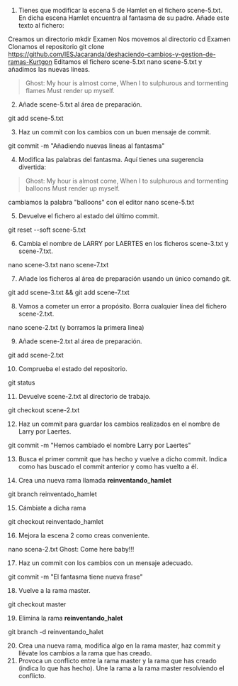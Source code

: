 1. Tienes que modificar la escena 5 de Hamlet en el fichero scene-5.txt. En dicha escena Hamlet encuentra al fantasma de su padre. Añade este texto al fichero:

Creamos un directorio mkdir Examen
Nos movemos al directorio cd Examen
Clonamos el repositorio git clone https://github.com/IESJacaranda/deshaciendo-cambios-y-gestion-de-ramas-Kurtgon
Editamos el fichero scene-5.txt nano scene-5.txt y añadimos las nuevas líneas.

> Ghost: 
> My hour is almost come,
> When I to sulphurous and tormenting flames
> Must render up myself.

2. Añade scene-5.txt al área de preparación.

git add scene-5.txt

3. Haz un commit con los cambios con un buen mensaje de commit.

git commit -m "Añadiendo nuevas lineas al fantasma"

4. Modifica las palabras del fantasma. Aquí tienes una sugerencia divertida:
> Ghost: 
> My hour is almost come,
> When I to sulphurous and tormenting balloons
> Must render up myself.

cambiamos la palabra "balloons" con el editor nano scene-5.txt

5. Devuelve el fichero al estado del último commit.

git reset --soft scene-5.txt

6. Cambia el nombre de LARRY por LAERTES en los ficheros scene-3.txt y scene-7.txt.

nano scene-3.txt
nano scene-7.txt

7. Añade los ficheros al área de preparación usando un único comando git.

git add scene-3.txt && git add scene-7.txt

8. Vamos a cometer un error a propósito. Borra cualquier línea del fichero scene-2.txt.

nano scene-2.txt (y borramos la primera linea)

9. Añade scene-2.txt al área de preparación.

git add scene-2.txt

10. Comprueba el estado del repositorio. 

git status

11. Devuelve scene-2.txt al directorio de trabajo.

git checkout scene-2.txt

12. Haz un commit para guardar los cambios realizados en el nombre de Larry por Laertes.

git commit -m "Hemos cambiado el nombre Larry por Laertes"


13. Busca el primer commit que has hecho y vuelve a dicho commit. Indica como has buscado el commit anterior y como has vuelto a él.


14. Crea una nueva rama llamada **reinventando_hamlet**
 
 git branch reinventado_hamlet

15. Cámbiate a dicha rama

git checkout reinventado_hamlet

16. Mejora la escena 2 como creas conveniente.

nano scena-2.txt Ghost: Come here baby!!!

17. Haz un commit con los cambios con un mensaje adecuado.

git commit -m "El fantasma tiene nueva frase"


18. Vuelve a la rama master.

git checkout master

19. Elimina la rama **reinventando_halet**

git branch -d reinventando_halet

20. Crea una nueva rama, modifica algo en la rama master, haz commit y llévate los cambios a la rama que has creado.
21. Provoca un conflicto entre la rama master y la rama que has creado (indica lo que has hecho). Une la rama a la rama master resolviendo el conflicto.
